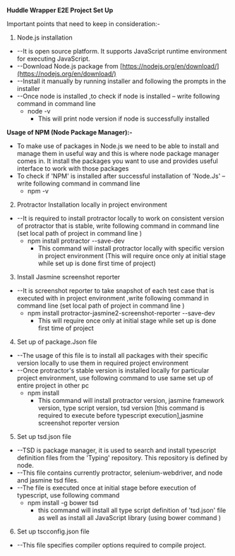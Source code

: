 **Huddle Wrapper E2E Project Set Up**

Important points that need to keep in consideration:-

1. Node.js installation

- --It is open source platform. It supports JavaScript runtime environment for executing JavaScript.
- --Download Node.js package from [https://nodejs.org/en/download/](https://nodejs.org/en/download/)
- --Install it manually by running installer and following the prompts in the installer
- --Once node is installed ,to check if node is installed – write following command in command line
  - node  -v
    - This will print node version if node is successfully installed

**Usage of NPM (Node Package Manager):-**

- To make use of packages in Node.js we need to be able to install and manage them in useful way and this is where node package manager comes in. It install the packages you want to use and provides useful interface to work with those packages
- To check if &#39;NPM&#39; is installed after successful installation of &#39;Node.Js&#39; – write following command in command line
  - npm  -v

2. Protractor Installation locally in project environment

- --It is required to install protractor locally to work on consistent version of protractor that is stable, write following command in command line (set local path of project in command line )
  - npm install protractor --save-dev
    - This command will install protractor locally with specific version in project environment (This will require once only at initial stage while set up is done first time of project)

3. Install Jasmine screenshot reporter

- --It is screenshot reporter to take snapshot of each test case that is executed with in project environment ,write following command in command line (set local path of project in command line )
  - npm install protractor-jasmine2-screenshot-reporter --save-dev
    - This will require once only at initial stage while set up is done first time of project

4. Set up of package.Json file

- --The usage of this file is to install all packages with their specific version locally to use them in required project environment
- --Once protractor&#39;s stable version is installed locally for particular project environment, use following command to use same set up of entire project in other pc
  - npm install
    - This command will install  protractor version, jasmine framework version, type script version, tsd version [this command is required to execute before typescript execution],jasmine screenshot reporter version

5. Set up tsd.json file

- --TSD is package manager, it is used to search and install typescript definition files from the &#39;Typing&#39; repository. This repository is defined by node.
- --This file contains currently protractor, selenium-webdriver, and node and jasmine tsd files.
- --The file is executed once at initial stage before execution of typescript, use following command
  - npm install -g bower tsd
    - this command will install all type script definition of &#39;tsd.json&#39; file as well as install all JavaScript library (using bower command )

6. Set up tscconfig.json file

- --This file specifies compiler options required to compile project.

